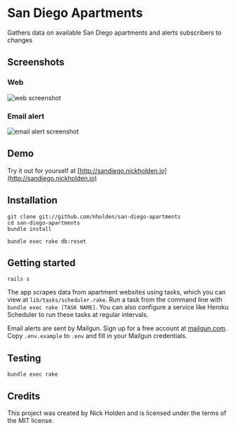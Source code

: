 # San Diego Apartments
Gathers data on available San Diego apartments and alerts subscribers to changes

## Screenshots

### Web
![web screenshot](https://cloud.githubusercontent.com/assets/7942714/16213460/96b420da-371d-11e6-97d7-d04769614e2c.png)

### Email alert
![email alert screenshot](https://cloud.githubusercontent.com/assets/7942714/16213464/984fb594-371d-11e6-8760-9dac12500634.png)

## Demo
Try it out for yourself at [http://sandiego.nickholden.io](http://sandiego.nickholden.io)

## Installation

```
git clone git://github.com/nholden/san-diego-apartments
cd san-diego-apartments
bundle install

bundle exec rake db:reset
```

## Getting started

```
rails s
```

The app scrapes data from apartment websites using tasks, which you can view at `lib/tasks/scheduler.rake`. Run a task from the command line with  `bundle exec rake [TASK NAME]`. You can also configure a service like Heroku Scheduler to run these tasks at regular intervals.

Email alerts are sent by Mailgun. Sign up for a free account at [mailgun.com](http://www.mailgun.com). Copy `.env.example` to `.env` and fill in your Mailgun credentials.

## Testing

```
bundle exec rake
```

## Credits

This project was created by Nick Holden and is licensed under the terms of the MIT license.
